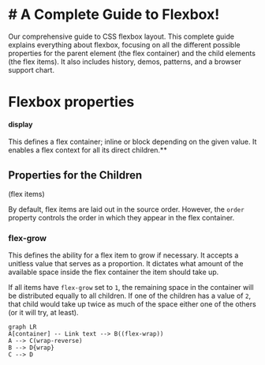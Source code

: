 # # A Complete Guide to Flexbox!

Our comprehensive guide to CSS flexbox layout. This complete guide explains everything about flexbox, focusing on all the different possible properties for the parent element (the flex container) and the child elements (the flex items). It also includes history, demos, patterns, and a browser support chart.


# Flexbox properties
#### display

This defines a flex container; inline or block depending on the given value. It enables a flex context for all its direct children.**


## Properties for the Children  
(flex items)


By default, flex items are laid out in the source order. However, the `order` property controls the order in which they appear in the flex container.

### flex-grow

This defines the ability for a flex item to grow if necessary. It accepts a unitless value that serves as a proportion. It dictates what amount of the available space inside the flex container the item should take up.

If all items have  `flex-grow`  set to  `1`, the remaining space in the container will be distributed equally to all children. If one of the children has a value of  `2`, that child would take up twice as much of the space either one of the others (or it will try, at least).




```mermaid
graph LR
A[container] -- Link text --> B((flex-wrap))
A --> C(wrap-reverse)
B --> D{wrap}
C --> D
```
